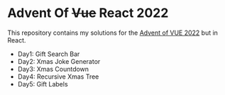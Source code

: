 # Advent Of ~~Vue~~ React 2022

This repository contains my solutions for the [Advent of VUE 2022](https://adventofvue.com/) but in React.

- Day1: Gift Search Bar
- Day2: Xmas Joke Generator 
- Day3: Xmas Countdown
- Day4: Recursive Xmas Tree
- Day5: Gift Labels
